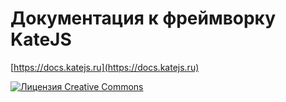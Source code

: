 # Документация к фреймворку KateJS 

[https://docs.katejs.ru](https://docs.katejs.ru)

<a rel="license" href="http://creativecommons.org/licenses/by/4.0/"><img alt="Лицензия Creative Commons" style="border-width:0" src="https://i.creativecommons.org/l/by/4.0/88x31.png" /></a>

